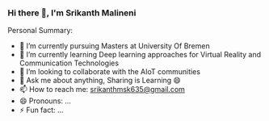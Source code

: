 ### Hi there 👋, I'm Srikanth Malineni

Personal Summary:

- 🔭 I’m currently pursuing Masters at University Of Bremen
- 🌱 I’m currently learning Deep learning approaches for Virtual Reality and Communication Technologies
- 👯 I’m looking to collaborate with the AIoT communities
- 💬 Ask me about anything, Sharing is Learning 😄
- 📫 How to reach me: srikanthmsk635@gmail.com
- 😄 Pronouns: ...
- ⚡ Fun fact: ...

